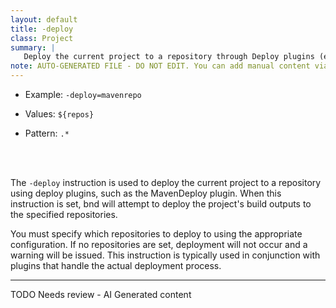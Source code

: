 ```yaml
---
layout: default
title: -deploy
class: Project
summary: |
   Deploy the current project to a repository through Deploy plugins (e.g. MavenDeploy plugin)
note: AUTO-GENERATED FILE - DO NOT EDIT. You can add manual content via same filename in ext folder. 
---
```


- Example: `-deploy=mavenrepo`

- Values: `${repos}`

- Pattern: `.*`

<!-- Manual content from: ext/deploy.md --><br /><br />

The `-deploy` instruction is used to deploy the current project to a repository using deploy plugins, such as the MavenDeploy plugin. When this instruction is set, bnd will attempt to deploy the project's build outputs to the specified repositories.

You must specify which repositories to deploy to using the appropriate configuration. If no repositories are set, deployment will not occur and a warning will be issued. This instruction is typically used in conjunction with plugins that handle the actual deployment process.

<hr />
TODO Needs review - AI Generated content
